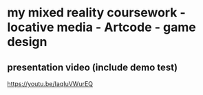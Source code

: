 # my mixed reality coursework - locative media - Artcode - game design
## presentation video (include demo test)
https://youtu.be/IaqIuVWurEQ
